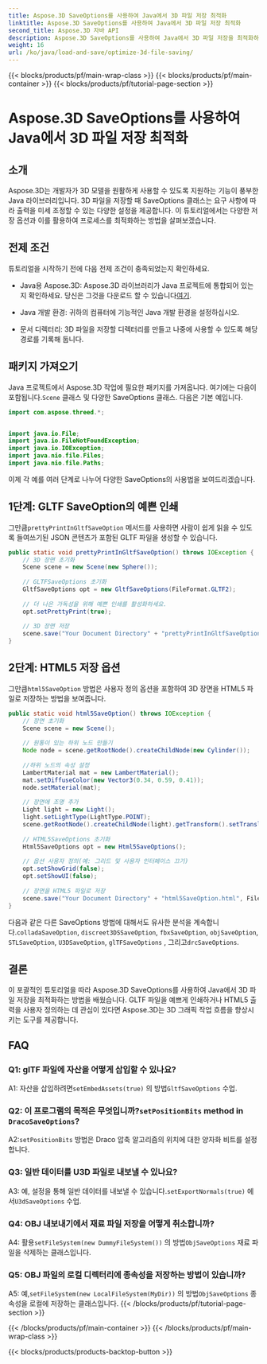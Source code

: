 ```yaml
---
title: Aspose.3D SaveOptions를 사용하여 Java에서 3D 파일 저장 최적화
linktitle: Aspose.3D SaveOptions를 사용하여 Java에서 3D 파일 저장 최적화
second_title: Aspose.3D 자바 API
description: Aspose.3D SaveOptions를 사용하여 Java에서 3D 파일 저장을 최적화하는 방법을 알아보세요. 손쉽게 성능을 향상하고 출력을 맞춤화하세요.
weight: 16
url: /ko/java/load-and-save/optimize-3d-file-saving/
---
```


{{< blocks/products/pf/main-wrap-class >}}
{{< blocks/products/pf/main-container >}}
{{< blocks/products/pf/tutorial-page-section >}}

# Aspose.3D SaveOptions를 사용하여 Java에서 3D 파일 저장 최적화

## 소개

Aspose.3D는 개발자가 3D 모델을 원활하게 사용할 수 있도록 지원하는 기능이 풍부한 Java 라이브러리입니다. 3D 파일을 저장할 때 SaveOptions 클래스는 요구 사항에 따라 출력을 미세 조정할 수 있는 다양한 설정을 제공합니다. 이 튜토리얼에서는 다양한 저장 옵션과 이를 활용하여 프로세스를 최적화하는 방법을 살펴보겠습니다.

## 전제 조건

튜토리얼을 시작하기 전에 다음 전제 조건이 충족되었는지 확인하세요.

-  Java용 Aspose.3D: Aspose.3D 라이브러리가 Java 프로젝트에 통합되어 있는지 확인하세요. 당신은 그것을 다운로드 할 수 있습니다[여기](https://releases.aspose.com/3d/java/).

- Java 개발 환경: 귀하의 컴퓨터에 기능적인 Java 개발 환경을 설정하십시오.

- 문서 디렉터리: 3D 파일을 저장할 디렉터리를 만들고 나중에 사용할 수 있도록 해당 경로를 기록해 둡니다.

## 패키지 가져오기

 Java 프로젝트에서 Aspose.3D 작업에 필요한 패키지를 가져옵니다. 여기에는 다음이 포함됩니다.`Scene` 클래스 및 다양한 SaveOptions 클래스. 다음은 기본 예입니다.

```java
import com.aspose.threed.*;


import java.io.File;
import java.io.FileNotFoundException;
import java.io.IOException;
import java.nio.file.Files;
import java.nio.file.Paths;
```

이제 각 예를 여러 단계로 나누어 다양한 SaveOptions의 사용법을 보여드리겠습니다.

## 1단계: GLTF SaveOption의 예쁜 인쇄

 그만큼`prettyPrintInGltfSaveOption` 메서드를 사용하면 사람이 쉽게 읽을 수 있도록 들여쓰기된 JSON 콘텐츠가 포함된 GLTF 파일을 생성할 수 있습니다.

```java
public static void prettyPrintInGltfSaveOption() throws IOException {
    // 3D 장면 초기화
    Scene scene = new Scene(new Sphere());
    
    // GLTFSaveOptions 초기화
    GltfSaveOptions opt = new GltfSaveOptions(FileFormat.GLTF2);
    
    // 더 나은 가독성을 위해 예쁜 인쇄를 활성화하세요.
    opt.setPrettyPrint(true);
    
    // 3D 장면 저장
    scene.save("Your Document Directory" + "prettyPrintInGltfSaveOption.gltf", opt);
}
```

## 2단계: HTML5 저장 옵션

 그만큼`html5SaveOption` 방법은 사용자 정의 옵션을 포함하여 3D 장면을 HTML5 파일로 저장하는 방법을 보여줍니다.

```java
public static void html5SaveOption() throws IOException {
    // 장면 초기화
    Scene scene = new Scene();
    
    // 원통이 있는 하위 노드 만들기
    Node node = scene.getRootNode().createChildNode(new Cylinder());
    
    //하위 노드의 속성 설정
    LambertMaterial mat = new LambertMaterial();
    mat.setDiffuseColor(new Vector3(0.34, 0.59, 0.41));
    node.setMaterial(mat);
    
    // 장면에 조명 추가
    Light light = new Light();
    light.setLightType(LightType.POINT);
    scene.getRootNode().createChildNode(light).getTransform().setTranslation(10, 0, 10);
    
    // HTML5SaveOptions 초기화
    Html5SaveOptions opt = new Html5SaveOptions();
    
    // 옵션 사용자 정의(예: 그리드 및 사용자 인터페이스 끄기)
    opt.setShowGrid(false);
    opt.setShowUI(false);
    
    // 장면을 HTML5 파일로 저장
    scene.save("Your Document Directory" + "html5SaveOption.html", FileFormat.HTML5);
}
```

 다음과 같은 다른 SaveOptions 방법에 대해서도 유사한 분석을 계속합니다.`colladaSaveOption`, `discreet3DSSaveOption`, `fbxSaveOption`, `objSaveOption`, `STLSaveOption`, `U3DSaveOption`, `glTFSaveOptions` , 그리고`drcSaveOptions`.

## 결론

이 포괄적인 튜토리얼을 따라 Aspose.3D SaveOptions를 사용하여 Java에서 3D 파일 저장을 최적화하는 방법을 배웠습니다. GLTF 파일을 예쁘게 인쇄하거나 HTML5 출력을 사용자 정의하는 데 관심이 있다면 Aspose.3D는 3D 그래픽 작업 흐름을 향상시키는 도구를 제공합니다.

## FAQ

### Q1: glTF 파일에 자산을 어떻게 삽입할 수 있나요?

 A1: 자산을 삽입하려면`setEmbedAssets(true)` 의 방법`GltfSaveOptions` 수업.

###  Q2: 이 프로그램의 목적은 무엇입니까?`setPositionBits` method in `DracoSaveOptions`?

 A2:`setPositionBits` 방법은 Draco 압축 알고리즘의 위치에 대한 양자화 비트를 설정합니다.

### Q3: 일반 데이터를 U3D 파일로 내보낼 수 있나요?

 A3: 예, 설정을 통해 일반 데이터를 내보낼 수 있습니다.`setExportNormals(true)` 에서`U3dSaveOptions` 수업.

### Q4: OBJ 내보내기에서 재료 파일 저장을 어떻게 취소합니까?

A4: 활용`setFileSystem(new DummyFileSystem())` 의 방법`ObjSaveOptions` 재료 파일을 삭제하는 클래스입니다.

### Q5: OBJ 파일의 로컬 디렉터리에 종속성을 저장하는 방법이 있습니까?

 A5: 예,`setFileSystem(new LocalFileSystem(MyDir))` 의 방법`ObjSaveOptions` 종속성을 로컬에 저장하는 클래스입니다.
{{< /blocks/products/pf/tutorial-page-section >}}

{{< /blocks/products/pf/main-container >}}
{{< /blocks/products/pf/main-wrap-class >}}

{{< blocks/products/products-backtop-button >}}
